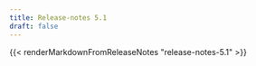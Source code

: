 ```yaml
---
title: Release-notes 5.1
draft: false
---
```


{{< renderMarkdownFromReleaseNotes "release-notes-5.1" >}}
